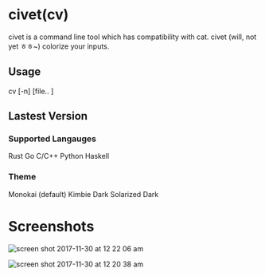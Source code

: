 # civet(cv)
civet is a command line tool which has compatibility with cat. civet (will, not yet ㅎㅎ~) colorize your inputs.

## Usage
cv [-n] [file.. ]

## Lastest Version
###  Supported Langauges
Rust
Go
C/C++
Python
Haskell

### Theme
Monokai (default)
Kimbie Dark
Solarized Dark

# Screenshots
![screen shot 2017-11-30 at 12 22 06 am](https://user-images.githubusercontent.com/6007810/33382607-85e36b4e-d564-11e7-8f91-80c635eb0a79.png)

![screen shot 2017-11-30 at 12 20 38 am](https://user-images.githubusercontent.com/6007810/33382544-61d8c44c-d564-11e7-8edd-58189b3f684b.png)
